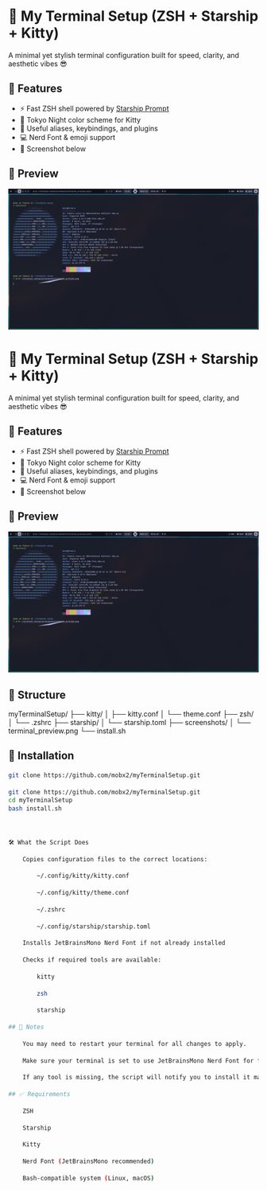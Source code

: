 # 🧠 My Terminal Setup (ZSH + Starship + Kitty)

A minimal yet stylish terminal configuration built for speed, clarity, and aesthetic vibes 😎

## 🔧 Features

- ⚡ Fast ZSH shell powered by [Starship Prompt](https://starship.rs/)
- 🎨 Tokyo Night color scheme for Kitty
- 🧠 Useful aliases, keybindings, and plugins
- 💻 Nerd Font & emoji support
- 📸 Screenshot below

## 📸 Preview

![Terminal Screenshot](screenshots/terminal_preview.png)

# 🧠 My Terminal Setup (ZSH + Starship + Kitty)

A minimal yet stylish terminal configuration built for speed, clarity, and aesthetic vibes 😎

## 🔧 Features

- ⚡ Fast ZSH shell powered by [Starship Prompt](https://starship.rs/)
- 🎨 Tokyo Night color scheme for Kitty
- 🧠 Useful aliases, keybindings, and plugins
- 💻 Nerd Font & emoji support
- 📸 Screenshot below

## 📸 Preview

![Terminal Screenshot](screenshots/terminal_preview.png)

## 📁 Structure

myTerminalSetup/
├── kitty/
│ ├── kitty.conf
│ └── theme.conf
├── zsh/
│ └── .zshrc
├── starship/
│ └── starship.toml
├── screenshots/
│ └── terminal_preview.png
└── install.sh

## 🚀 Installation

```bash
git clone https://github.com/mobx2/myTerminalSetup.git

git clone https://github.com/mobx2/myTerminalSetup.git
cd myTerminalSetup
bash install.sh



🛠 What the Script Does

    Copies configuration files to the correct locations:

        ~/.config/kitty/kitty.conf

        ~/.config/kitty/theme.conf

        ~/.zshrc

        ~/.config/starship/starship.toml

    Installs JetBrainsMono Nerd Font if not already installed

    Checks if required tools are available:

        kitty

        zsh

        starship

## 📌 Notes

    You may need to restart your terminal for all changes to apply.

    Make sure your terminal is set to use JetBrainsMono Nerd Font for full icon support.

    If any tool is missing, the script will notify you to install it manually.

## ✅ Requirements

    ZSH

    Starship

    Kitty

    Nerd Font (JetBrainsMono recommended)

    Bash-compatible system (Linux, macOS)

```
